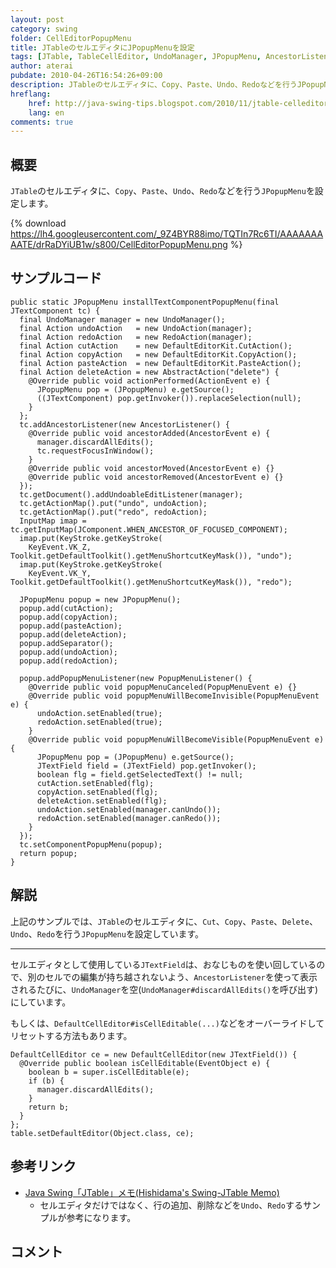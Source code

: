 ```yaml
---
layout: post
category: swing
folder: CellEditorPopupMenu
title: JTableのセルエディタにJPopupMenuを設定
tags: [JTable, TableCellEditor, UndoManager, JPopupMenu, AncestorListener]
author: aterai
pubdate: 2010-04-26T16:54:26+09:00
description: JTableのセルエディタに、Copy、Paste、Undo、Redoなどを行うJPopupMenuを設定します。
hreflang:
    href: http://java-swing-tips.blogspot.com/2010/11/jtable-celleditor-popupmenu.html
    lang: en
comments: true
---
```

## 概要
`JTable`のセルエディタに、`Copy`、`Paste`、`Undo`、`Redo`などを行う`JPopupMenu`を設定します。

{% download https://lh4.googleusercontent.com/_9Z4BYR88imo/TQTIn7Rc6TI/AAAAAAAAATE/drRaDYiUB1w/s800/CellEditorPopupMenu.png %}

## サンプルコード
<pre class="prettyprint"><code>public static JPopupMenu installTextComponentPopupMenu(final JTextComponent tc) {
  final UndoManager manager = new UndoManager();
  final Action undoAction   = new UndoAction(manager);
  final Action redoAction   = new RedoAction(manager);
  final Action cutAction    = new DefaultEditorKit.CutAction();
  final Action copyAction   = new DefaultEditorKit.CopyAction();
  final Action pasteAction  = new DefaultEditorKit.PasteAction();
  final Action deleteAction = new AbstractAction("delete") {
    @Override public void actionPerformed(ActionEvent e) {
      JPopupMenu pop = (JPopupMenu) e.getSource();
      ((JTextComponent) pop.getInvoker()).replaceSelection(null);
    }
  };
  tc.addAncestorListener(new AncestorListener() {
    @Override public void ancestorAdded(AncestorEvent e) {
      manager.discardAllEdits();
      tc.requestFocusInWindow();
    }
    @Override public void ancestorMoved(AncestorEvent e) {}
    @Override public void ancestorRemoved(AncestorEvent e) {}
  });
  tc.getDocument().addUndoableEditListener(manager);
  tc.getActionMap().put("undo", undoAction);
  tc.getActionMap().put("redo", redoAction);
  InputMap imap = tc.getInputMap(JComponent.WHEN_ANCESTOR_OF_FOCUSED_COMPONENT);
  imap.put(KeyStroke.getKeyStroke(
    KeyEvent.VK_Z, Toolkit.getDefaultToolkit().getMenuShortcutKeyMask()), "undo");
  imap.put(KeyStroke.getKeyStroke(
    KeyEvent.VK_Y, Toolkit.getDefaultToolkit().getMenuShortcutKeyMask()), "redo");

  JPopupMenu popup = new JPopupMenu();
  popup.add(cutAction);
  popup.add(copyAction);
  popup.add(pasteAction);
  popup.add(deleteAction);
  popup.addSeparator();
  popup.add(undoAction);
  popup.add(redoAction);

  popup.addPopupMenuListener(new PopupMenuListener() {
    @Override public void popupMenuCanceled(PopupMenuEvent e) {}
    @Override public void popupMenuWillBecomeInvisible(PopupMenuEvent e) {
      undoAction.setEnabled(true);
      redoAction.setEnabled(true);
    }
    @Override public void popupMenuWillBecomeVisible(PopupMenuEvent e) {
      JPopupMenu pop = (JPopupMenu) e.getSource();
      JTextField field = (JTextField) pop.getInvoker();
      boolean flg = field.getSelectedText() != null;
      cutAction.setEnabled(flg);
      copyAction.setEnabled(flg);
      deleteAction.setEnabled(flg);
      undoAction.setEnabled(manager.canUndo());
      redoAction.setEnabled(manager.canRedo());
    }
  });
  tc.setComponentPopupMenu(popup);
  return popup;
}
</code></pre>

## 解説
上記のサンプルでは、`JTable`のセルエディタに、`Cut`、`Copy`、`Paste`、`Delete`、`Undo`、`Redo`を行う`JPopupMenu`を設定しています。

- - - -
セルエディタとして使用している`JTextField`は、おなじものを使い回しているので、別のセルでの編集が持ち越されないよう、`AncestorListener`を使って表示されるたびに、`UndoManager`を空(`UndoManager#discardAllEdits()`を呼び出す)にしています。

もしくは、`DefaultCellEditor#isCellEditable(...)`などをオーバーライドしてリセットする方法もあります。

<pre class="prettyprint"><code>DefaultCellEditor ce = new DefaultCellEditor(new JTextField()) {
  @Override public boolean isCellEditable(EventObject e) {
    boolean b = super.isCellEditable(e);
    if (b) {
      manager.discardAllEdits();
    }
    return b;
  }
};
table.setDefaultEditor(Object.class, ce);
</code></pre>

## 参考リンク
- [Java Swing「JTable」メモ(Hishidama's Swing-JTable Memo)](http://www.ne.jp/asahi/hishidama/home/tech/java/swing/JTable.html)
    - セルエディタだけではなく、行の追加、削除などを`Undo`、`Redo`するサンプルが参考になります。

<!-- dummy comment line for breaking list -->

## コメント
